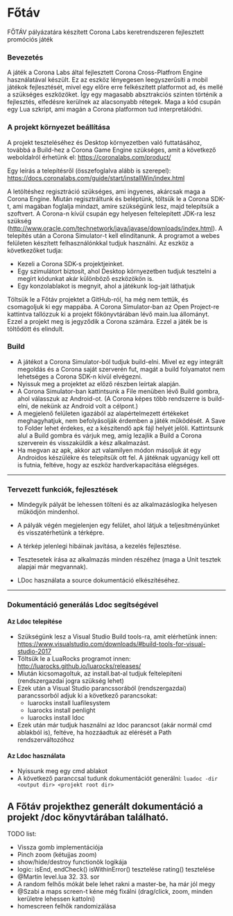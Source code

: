 Főtáv
======
FŐTÁV pályázatára készített Corona Labs keretrendszeren fejlesztett promóciós játék

### Bevezetés
A játék a Corona Labs által fejlesztett Corona Cross-Platfrom Engine használatával készült.
Ez az eszköz lényegesen leegyszerűsíti a mobil játékok fejlesztését, mivel egy előre erre felkészített platformot ad, és mellé a szükséges eszközöket.
Így egy magasabb absztrakciós szinten történik a fejlesztés, elfedésre kerülnek az alacsonyabb rétegek.
Maga a kód csupán egy Lua szkript, ami magán a Corona platformon tud interpretálódni.

### A projekt környezet beállítása
A projekt teszteléséhez és Desktop környezetben való futtatásához, továbbá a Build-hez a Corona Game Engine szükséges, amit a következő weboldalról érhetünk el:
https://coronalabs.com/product/

Egy leírás a telepítésről (összefoglalva alább is szerepel):
https://docs.coronalabs.com/guide/start/installWin/index.html

A letöltéshez regisztráció szükséges, ami ingyenes, akárcsak maga a Corona Engine.
Miután regisztráltunk és beléptünk, töltsük le a Corona SDK-t, ami magában foglalja mindazt, amire szükségünk lesz, majd telepítsük a szoftvert. A Corona-n kívül csupán egy helyesen feltelepített JDK-ra lesz szükség (http://www.oracle.com/technetwork/java/javase/downloads/index.html).
A telepítés után a Corona Simulator-t kell elindítanunk. A programot a webes felületen készített felhasználónkkal tudjuk használni. Az eszköz a következőket tudja:
* Kezeli a Corona SDK-s projektjeinket.
* Egy szimulátort biztosít, ahol Desktop környezetben tudjuk tesztelni a megírt kódunkat akár különböző eszközökön is.
* Egy konzolablakot is megnyit, ahol a játékunk log-jait láthatjuk

Töltsük le a Főtáv projektet a GitHub-ról, ha még nem tettük, és csomagoljuk ki egy mappába.
A Corona Simulator-ban az Open Project-re kattintva tallózzuk ki a projekt főkönyvtárában lévő main.lua állományt. Ezzel a projekt meg is jegyződik a Corona számára.
Ezzel a játék be is töltődött és elindult.

### Build
* A játékot a Corona Simulator-ból tudjuk build-elni. Mivel ez egy integrált megoldás és a Corona saját szerverén fut, magát a build folyamatot nem lehetséges a Corona SDK-n kívül elvégezni.
* Nyissuk meg a projektet az előző részben leírtak alapján.
* A Corona Simulator-ban kattintsunk a File menüben lévő Build gombra, ahol válasszuk az Android-ot. (A Corona képes több rendszerre is build-elni, de nekünk az Android volt a célpont.)
* A megjelenő felületen igazából az alapértelmezett értékeket meghagyhatjuk, nem befolyásolják érdemben a játék működését. A Save to Folder lehet érdekes, ez a készítendő apk fájl helyét jelöli. Kattintsunk alul a Build gombra és várjuk meg, amíg lezajlik a Build a Corona szerverein és visszaküldik a kész alkalmazást.
* Ha megvan az apk, akkor azt valamilyen módon másoljuk át egy Androidos készülékre és telepítsük ott fel. A játéknak ugyanúgy kell ott is futnia, feltéve, hogy az eszköz hardverkapacitása elégséges.

---
### Tervezett funkciók, fejlesztések
* Mindegyik pályát be lehessen tölteni és az alkalmazáslogika helyesen működjön mindenhol.
* A pályák végén megjelenjen egy felület, ahol látjuk a teljesítményünket és visszatérhetünk a térképre.
* A térkép jelenlegi hibáinak javítása, a kezelés fejlesztése.

* Tesztesetek írása az alkalmazás minden részéhez (maga a Unit tesztek alapjai már megvannak).
* LDoc használata a source dokumentáció elkészítéséhez.

---

### Dokumentáció generálás Ldoc segítségével

#### Az Ldoc telepítése
* Szükségünk lesz a Visual Studio Build tools-ra, amit elérhetünk innen: https://www.visualstudio.com/downloads/#build-tools-for-visual-studio-2017
* Töltsük le a LuaRocks programot innen: http://luarocks.github.io/luarocks/releases/
* Miután kicsomagoltuk, az install.bat-al tudjuk feltelepíteni (rendszergazdai jogra szükség lehet)
* Ezek után a Visual Studio parancssorából (rendszergazdai) parancssorból adjuk ki a következő parancsokat:
  * luarocks install luafilesystem
  * luarocks install penlight
  * luarocks install ldoc
* Ezek után már tudjuk használni az ldoc parancsot (akár normál cmd ablakból is), feltéve, ha hozzáadtuk az elérését a Path rendszerváltozóhoz

#### Az Ldoc használata
* Nyissunk meg egy cmd ablakot
* A következő paranccsal tudunk dokumentációt generálni:
```luadoc -dir <output dir> <projekt root dir>```

A Főtáv projekthez generált dokumentáció a projekt /doc könyvtárában található.
---

TODO list:
 * Vissza gomb implementációja
 * Pinch zoom (kétujjas zoom)
 * show/hide/destroy functionök logikája
 * logic: isEnd, endCheck()
          isWithinError() tesztelése
          rating() tesztelése
 * @Martin level.lua 32. 33. sor
 * A random felhős mókát bele lehet rakni a master-be, ha már jól megy
 * @Szabi a maps screen-t kéne még fixálni (drag/click, zoom, minden kerületre lehessen kattolni)
 * homescreen felhők randomizálása
